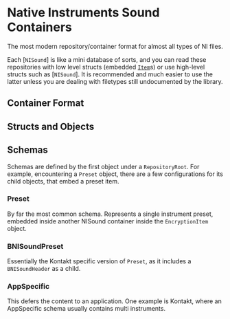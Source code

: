 # Native Instruments Sound Containers

The most modern repository/container format for almost all types of NI files.

Each [`NISound`] is like a mini database of sorts, and you can read these repositories with low
level structs (embedded [`Item`](crate::nisound::Item)s) or use high-level structs such as [`NISound`]. It is
recommended and much easier to use the latter unless you are dealing with filetypes still
undocumented by the library.

## Container Format

## Structs and Objects

## Schemas

Schemas are defined by the first object under a `RepositoryRoot`. For example, encountering a `Preset` object, there are a few configurations for its child objects, that embed a preset item.

### Preset

By far the most common schema. Represents a single instrument preset, embedded inside another NISound container inside the `EncryptionItem` object.

### BNISoundPreset

Essentially the Kontakt specific version of `Preset`, as it includes a `BNISoundHeader` as a child.

### AppSpecific

This defers the content to an application. One example is Kontakt, where an AppSpecific schema usually contains multi instruments.
